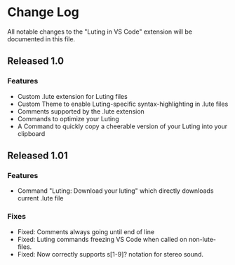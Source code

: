# Change Log
All notable changes to the "Luting in VS Code" extension will be documented in this file.
## Released 1.0
### Features
- Custom .lute extension for Luting files
- Custom Theme to enable Luting-specific syntax-highlighting in .lute files
- Comments supported by the .lute extension
- Commands to optimize your Luting
- A Command to quickly copy a cheerable version of your Luting into your clipboard

## Released 1.01
### Features
- Command "Luting: Download your luting" which directly downloads current .lute file

### Fixes
- Fixed: Comments always going until end of line
- Fixed: Luting commands freezing VS Code when called on non-lute-files.
- Fixed: Now correctly supports s[1-9]? notation for stereo sound.
